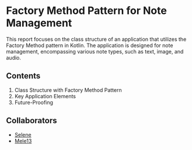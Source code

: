 # Factory Method Pattern for Note Management

This report focuses on the class structure of an application that utilizes the Factory Method pattern in Kotlin. The application is designed for note management, encompassing various note types, such as text, image, and audio.

## Contents
1. Class Structure with Factory Method Pattern
2. Key Application Elements
3. Future-Proofing

## Collaborators

- [Selene](https://github.com/SeleneGonzalezCurbelo)
- [Mele13](https://github.com/mele13)
